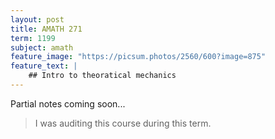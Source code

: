 ```yaml
---
layout: post
title: AMATH 271
term: 1199
subject: amath
feature_image: "https://picsum.photos/2560/600?image=875"
feature_text: |
    ## Intro to theoratical mechanics
---
```


Partial notes coming soon...

 > I was auditing this course during this term.
